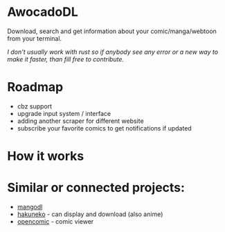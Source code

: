 # AwocadoDL
Download, search and get information about your comic/manga/webtoon from your terminal.

*I don't usually work with rust so if anybody see any error or a new way to make it faster, than fill free to contribute.*

# Roadmap
- cbz support
- upgrade input system / interface
- adding another scraper for different website
- subscribe your favorite comics to get notifications if updated

# How it works

# Similar or connected projects:
- [mangodl](https://github.com/Gyro7/mangodl/blob/main/README.md)
- [hakuneko](https://hakuneko.download) - can display and download (also anime)
- [opencomic](https://github.com/ollm/OpenComic) - comic viewer
